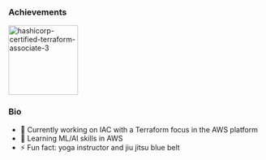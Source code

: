 ### Achievements

<img width="137" alt="hashicorp-certified-terraform-associate-3" src="https://user-images.githubusercontent.com/33466618/115298295-e9e52280-a122-11eb-890a-aa8e60534c51.png">



### Bio

- 🔭 Currently working on IAC with a Terraform focus in the AWS platform
- 🌱 Learning ML/AI skills in AWS  
- ⚡ Fun fact: yoga instructor and jiu jitsu blue belt

